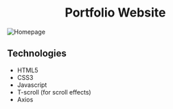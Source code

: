 <h1 align="center">Portfolio Website</h1>

![Homepage](https://i.imgur.com/sVMx7bH.png)


## Technologies
<ul>
  <li>HTML5</li>
  <li>CSS3</li>
  <li>Javascript</li>
  <li>T-scroll (for scroll effects)</li>
  <li>Axios</li>
</ul>
